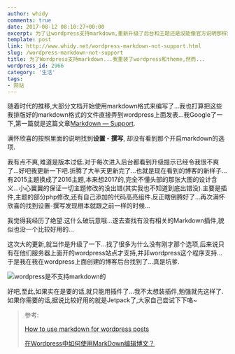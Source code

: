 ```yaml
---
author: whidy
comments: true
date: 2017-08-12 08:10:27+00:00
excerpt: 为了让wordpress支持markdown,重新升级了后台和主题还是没能像官方说明那样解决...最后才发现,那是给基于wordpress官方站点上创建的博客使用的...也真是醉了.
template: post
link: http://www.whidy.net/wordpress-markdown-not-support.html
slug: /wordpress-markdown-not-support
title: 为了Wordpress支持markdown...我重装了wordpress和theme,然而...
wordpress_id: 2966
category: '生活'
tags:
- 网站
---
```


随着时代的推移,大部分文档开始使用markdown格式来编写了...我也打算把这些我排版好的markdown格式的文件直接弄到wordpress上面发表...我Google了一下,第一篇就是这篇文章[Markdown — Support](https://en.support.wordpress.com/markdown/).

满怀欣喜的按照里面的说明找到**设置 - 撰写**, 却没有看到那个开启markdown的选项.

我有点不爽,难道是版本过低.对于每次进入后台都看到升级提示已经令我很不爽了...好吧我更新一下吧.折腾了大半天更新完了...也就是现在看到的博客的新样子...有2015主题换成了2016主题,本来想2017的,完全不懂头部的那张大图的设计含义...小心翼翼的保证一切主题修改的没出错(其实我也不知道到底出错没).主要是插件,主题的部分php修改,还有自己添加的代码高亮组件.反正瞎倒腾好了...再次满怀欣喜的找到设置-撰写发现根本就跟之前一样的时候...

我觉得我经历了绝望.这什么破玩意哦...遂去查找有没有相关的Markdown插件,貌似也没一个比较好用的...

这次大的更新,就当作是升级了一下...找了很多为什么没有刚才那个选项,后来说只有在他们服务器上面开的wordpress站点才支持,并非wordpress这个程序支持...于是我在我在wordpress上面创建的博客后台找到了...真是坑爹.

![wordpress是不支持markdown的](https://www.whidy.net/wp-content/uploads/2017/08/markdown-400x335.png)

好吧,至此,如果实在是要的话,就只能用插件了...我不太想装插件,勉强就先这样了.如果你需要的话,据说比较好用的就是Jetpack了,大家自己尝试下下咯~


<blockquote>参考:

[How to use markdown for wordpress posts](https://stackoverflow.com/questions/44538043/how-to-use-markdown-for-wordpress-posts)

[在Wordpress中如何使用MarkDown编辑博文？](https://www.zhihu.com/question/28276750)</blockquote>
